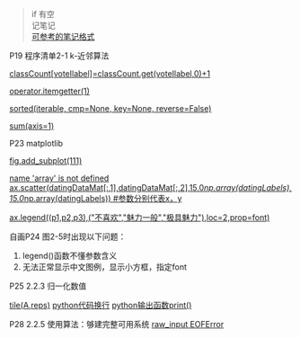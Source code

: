 >if 有空  
        记笔记  
    [可参考的笔记格式](https://blog.csdn.net/fengsser/article/details/47860981)


P19 程序清单2-1 k-近邻算法


[classCount[voteIlabel]=classCount.get(voteIlabel,0)+1](https://blog.csdn.net/weixin_38705903/article/details/79231551)

[operator.itemgetter(1)](https://blog.csdn.net/qq_22022063/article/details/79019294)

[sorted(iterable, cmp=None, key=None, reverse=False)](https://www.jb51.net/article/147635.htm)

[sum(axis=1)](https://www.cnblogs.com/yyxayz/p/4033736.html)


P23 matplotlib

[fig.add_subplot(111)](https://blog.csdn.net/s201402023/article/details/51536687)


[name 'array' is not defined](https://blog.csdn.net/u012700322/article/details/50448752)
[ax.scatter(datingDataMat[:,1],datingDataMat[:,2],15.0*np.array(datingLabels),15.0*np.array(datingLabels)) #参数分别代表x，y](https://www.jianshu.com/p/947653f8dcdc)

[ax.legend((p1,p2,p3),("不喜欢","魅力一般","极具魅力"),loc=2,prop=font)](https://zhuanlan.zhihu.com/p/41781440)

自画P24 图2-5时出现以下问题：  
1. legend()函数不懂参数含义
2. 无法正常显示中文图例，显示小方框，指定font

P25 2.2.3 归一化数值

[tile(A,reps)](https://blog.csdn.net/laobai1015/article/details/85719724)
[python代码换行](https://blog.csdn.net/baihhzm/article/details/73433160)
[python输出函数print()](https://www.cnblogs.com/graceting/p/3875438.html)

P28 2.2.5 使用算法：够建完整可用系统
[raw_input    EOFError](https://www.cnblogs.com/spring87/p/4865436.html)
